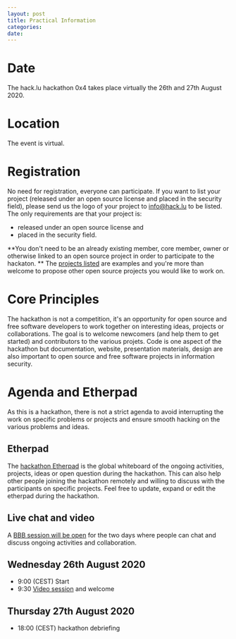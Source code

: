 ```yaml
---
layout: post
title: Practical Information
categories:
date:
---
```


# Date

The hack.lu hackathon 0x4 takes place virtually the 26th and 27th August 2020.

# Location

The event is virtual.

# Registration

No need for registration, everyone can participate. If you want to list your project (released under an open source license and placed in the security field), please send us the logo of your project to [info@hack.lu](mailto:info@hack.lu) to be listed. The only requirements are that your project is:

 - released under an open source license and
 - placed in the security field.

**You don't need to be an already existing member, core member, owner or otherwise linked to an open source project in order to participate to the hackaton. ** The [projects listed](/team) are examples and you're more than welcome to propose other open source projects you would like to work on.

# Core Principles

The hackathon is not a competition, it's an opportunity for open source and free software developers to work together on interesting ideas, projects or collaborations. The goal is to welcome newcomers (and help them to get started) and contributors to the various projets. Code is one aspect of the hackathon but documentation, website, presentation materials, design are also important to open source and free software projects in information security.

# Agenda and Etherpad

As this is a hackathon, there is not a strict agenda to avoid interrupting the work on specific problems or projects and ensure smooth hacking on the various problems and ideas.

## Etherpad

The [hackathon Etherpad](https://hackmd.io/W81vg5n5QEGWAMawu9Ru5g) is the global whiteboard of the ongoing activities, projects, ideas or open question during the hackathon. This can also help other people joining the hackathon remotely and willing to discuss with the participants on specific projects. Feel free to update, expand or edit the etherpad during the hackathon.

## Live chat and video

A [BBB session will be open](https://bbb.secin.lu/b/ale-av7-tk2) for the two days where people can chat and discuss ongoing activities and collaboration.

## Wednesday 26th August 2020

- 9:00 (CEST) Start
- 9:30 [Video session](https://bbb.secin.lu/b/ale-av7-tk2) and welcome

## Thursday 27th August 2020

- 18:00 (CEST) hackathon debriefing
